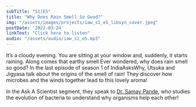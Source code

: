 ```yaml
---
subTitle: "S1|E5" 
title: "Why Does Rain Smell So Good?"
img: "/assets/images/projects/iaw_s1_e5_libsyn_cover.jpeg"
postDate: '2022-03-24'
linkText: "Click here to listen"
audio: "/assets/audio/iaw_s1_e5.mp3"
---
```


It’s a cloudy evening. You are sitting at your window and, suddenly, it starts raining. Along comes that earthy smell Ever wondered, why does rain smell so good? In the last episode of season 1 of IndiaAsksWhy, Utsuka and Jigyasa talk about the origins of the smell of rain! They discover how microbes and the winds together lead to this lovely aroma! 

In the Ask A Scientist segment, they speak to [Dr. Samay Pande](https://www.redqueenlab.com), who studies the evolution of bacteria to understand why organisms help each other! 
